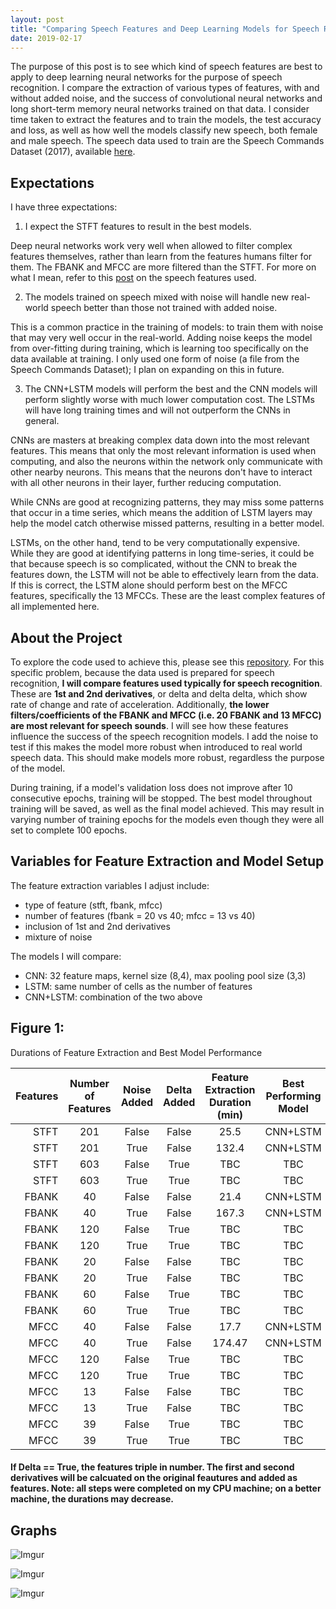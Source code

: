 ```yaml
---
layout: post
title: "Comparing Speech Features and Deep Learning Models for Speech Recognition"
date: 2019-02-17
---
```



The purpose of this post is to see which kind of speech features are best to apply to deep learning neural networks for the purpose of speech recognition. I compare the extraction of various types of features, with and without added noise, and the success of convolutional neural networks and long short-term memory neural networks trained on that data. I consider time taken to extract the features and to train the models, the test accuracy and loss, as well as how well the models classify new speech, both female and male speech. The speech data used to train are the Speech Commands Dataset (2017), available <a href="https://ai.googleblog.com/2017/08/launching-speech-commands-dataset.html">here</a>. 

## Expectations

I have three expectations:

1) I expect the STFT features to result in the best models.

Deep neural networks work very well when allowed to filter complex features themselves, rather than learn from the features humans filter for them. The FBANK and MFCC are more filtered than the STFT. For more on what I mean, refer to this <a href="https://a-n-rose.github.io/2019/02/06/python-train-cnn-lstm-speech-features.html">post</a> on the speech features used.

2) The models trained on speech mixed with noise will handle new real-world speech better than those not trained with added noise. 

This is a common practice in the training of models: to train them with noise that may very well occur in the real-world. Adding noise keeps the model from over-fitting during training, which is learning too specifically on the data available at training. I only used one form of noise (a file from the Speech Commands Dataset); I plan on expanding on this in future. 

3) The CNN+LSTM models will perform the best and the CNN models will perform slightly worse with much lower computation cost. The LSTMs will have long training times and will not outperform the CNNs in general. 

CNNs are masters at breaking complex data down into the most relevant features. This means that only the most relevant information is used when computing, and also the neurons within the network only communicate with other nearby neurons. This means that the neurons don't have to interact with all other neurons in their layer, further reducing computation. 

While CNNs are good at recognizing patterns, they may miss some patterns that occur in a time series, which means the addition of LSTM layers may help the model catch otherwise missed patterns, resulting in a better model. 

LSTMs, on the other hand, tend to be very computationally expensive. While they are good at identifying patterns in long time-series, it could be that because speech is so complicated, without the CNN to break the features down, the LSTM will not be able to effectively learn from the data. If this is correct, the LSTM alone should perform best on the MFCC features, specifically the 13 MFCCs. These are the least complex features of all implemented here.

## About the Project

To explore the code used to achieve this, please see this <a href="https://github.com/a-n-rose/Build-CNN-or-LSTM-or-CNNLSTM-with-speech-features">repository</a>. For this specific problem, because the data used is prepared for speech recognition, **I will compare features used typically for speech recognition**. These are **1st and 2nd derivatives**, or delta and delta delta, which show rate of change and rate of acceleration. Additionally, **the lower filters/coefficients of the FBANK and MFCC (i.e. 20 FBANK and 13 MFCC) are most relevant for speech sounds**. I will see how these features influence the success of the speech recognition models. I add the noise to test if this makes the model more robust when introduced to real world speech data. This should make models more robust, regardless the purpose of the model.

During training, if a model's validation loss does not improve after 10 consecutive epochs, training will be stopped. The best model throughout training will be saved, as well as the final model achieved. This may result in varying number of training epochs for the models even though they were all set to complete 100 epochs.

## Variables for Feature Extraction and Model Setup

The feature extraction variables I adjust include:

* type of feature (stft, fbank, mfcc)
* number of features (fbank = 20 vs 40; mfcc = 13 vs 40)
* inclusion of 1st and 2nd derivatives 
* mixture of noise 

The models I will compare:
* CNN: 32 feature maps, kernel size (8,4), max pooling pool size (3,3)
* LSTM: same number of cells as the number of features
* CNN+LSTM: combination of the two above


## Figure 1: 

Durations of Feature Extraction and Best Model Performance

| Features | Number of Features  | Noise Added | Delta Added | Feature Extraction Duration (min) | Best Performing Model | Test Acc | Test Loss | Train Duration (min) |
|----:|:----:|:----:|:---:|:---:|:---:|:---:|:---:|:---|
| STFT|201|False|False|25.5|CNN+LSTM|81.7%|0.65|869.0|
| STFT|201|True|False|132.4|CNN+LSTM|72.9%|0.95|678.7|
| STFT|603|False|True|TBC|TBC|TBC|TBC|TBC|
| STFT|603|True|True|TBC|TBC|TBC|TBC|TBC|
| FBANK|40|False|False|21.4|CNN+LSTM|60.6%|1.31|268.0|
| FBANK|40|True|False|167.3|CNN+LSTM|57.7%|1.42|147.9|
| FBANK|120|False|True|TBC|TBC|TBC|TBC|TBC|
| FBANK|120|True|True|TBC|TBC|TBC|TBC|TBC|
| FBANK|20|False|False|TBC|TBC|TBC|TBC|TBC|
| FBANK|20|True|False|TBC|TBC|TBC|TBC|TBC|
| FBANK|60|False|True|TBC|TBC|TBC|TBC|TBC|
| FBANK|60|True|True|TBC|TBC|TBC|TBC|TBC|
| MFCC|40|False|False|17.7|CNN+LSTM|11.6%|3.1|58.9|
| MFCC|40|True|False|174.47|CNN+LSTM|15.5%|2.9|55.9|
| MFCC|120|False|True|TBC|TBC|TBC|TBC|TBC|
| MFCC|120|True|True|TBC|TBC|TBC|TBC|TBC|
| MFCC|13|False|False|TBC|TBC|TBC|TBC|TBC|
| MFCC|13|True|False|TBC|TBC|TBC|TBC|TBC|
| MFCC|39|False|True|TBC|TBC|TBC|TBC|TBC|
| MFCC|39|True|True|TBC|TBC|TBC|TBC|TBC|

#### If Delta == True, the features triple in number. The first and second derivatives will be calcuated on the original feautures and added as features. Note: all steps were completed on my CPU machine; on a better machine, the durations may decrease.

## Graphs

![Imgur](https://i.imgur.com/UdA0tnf.png?1)

![Imgur](https://i.imgur.com/JOl0If4.png)

![Imgur](https://i.imgur.com/ATayHgw.png?1)


